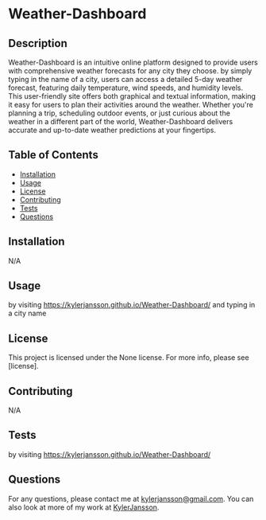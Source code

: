 # Weather-Dashboard

  ## Description

  Weather-Dashboard is an intuitive online platform designed to provide users with comprehensive weather forecasts for any city they choose. by simply typing in the name of a city, users can access a detailed 5-day weather forecast, featuring daily temperature, wind speeds, and humidity levels. This user-friendly site offers both graphical and textual information, making it easy for users to plan their activities around the weather. Whether you're planning a trip, scheduling outdoor events, or just curious about the weather in a different part of the world, Weather-Dashboard delivers accurate and up-to-date weather predictions at your fingertips.

  ## Table of Contents

  - [Installation](#installation)
  - [Usage](#usage)
  - [License](#license)
  - [Contributing](#contributing)
  - [Tests](#tests)
  - [Questions](#questions)

  ## Installation

  N/A

  ## Usage

  by visiting https://kylerjansson.github.io/Weather-Dashboard/ and typing in a city name

  ## License
  
  This project is licensed under the None license. For more info, please see [license].

  ## Contributing

  N/A

  ## Tests

  by visiting https://kylerjansson.github.io/Weather-Dashboard/

  ## Questions

  For any questions, please contact me at [kylerjansson@gmail.com](mailto:kylerjansson@gmail.com). You can also look at more of my work at [KylerJansson](https://github.com/KylerJansson/).
